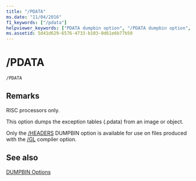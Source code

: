 ```yaml
---
title: "/PDATA"
ms.date: "11/04/2016"
f1_keywords: ["/pdata"]
helpviewer_keywords: ["PDATA dumpbin option", "/PDATA dumpbin option", "-PDATA dumpbin option"]
ms.assetid: 5d41d629-6576-4733-b103-0d61e6b77b50
---
```

# /PDATA

```
/PDATA
```

## Remarks

RISC processors only.

This option dumps the exception tables (.pdata) from an image or object.

Only the [/HEADERS](headers.md) DUMPBIN option is available for use on files produced with the [/GL](gl-whole-program-optimization.md) compiler option.

## See also

[DUMPBIN Options](dumpbin-options.md)
